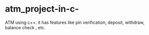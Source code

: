 # atm_project-in-c-
ATM using c++. it has features like pin verification, deposit, withdraw, balance check , etc.
